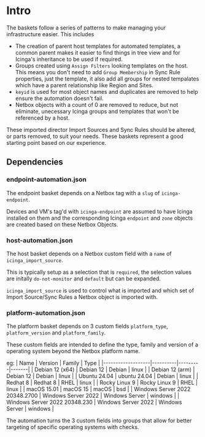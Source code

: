 # Intro
The baskets follow a series of patterns to make managing your infrastructure easier. This includes 

- The creation of parent host templates for automated templates, a common parent makes it easier to find things in tree view and for Icinga's inheritance to be used if required.
- Groups created using `Assign Filters` looking templates on the host. This means you don't need to add `Group Membership` in Sync Rule properties, just the template, it also add all groups for nested tempalates which have a parent relationship like Region and Sites.
- `keyid` is used for most object names and duplicates are removed to help ensure the automation doesn't fail.  
- Netbox objects with a count of 0 are removed to reduce, but not eliminate, unecessary Icinga groups and templates that won't be referenced by a host. 

These imported director Import Sources and Sync Rules should be altered, or parts removed, to suit your needs. These baskets represent a good starting point based on our experience. 

## Dependencies
### endpoint-automation.json
The endpoint basket depends on a Netbox tag with a `slug` of `icinga-endpoint`. 

Devices and VM's tag'd with `icinga-endpoint` are assumed to have Icinga installed on them and the corresponding Icinga `endpoint` and `zone` objects are created based on these Netbox Objects.

### host-automation.json
The host basket depends on a Netbox custom field with a `name` of `icinga_import_source`.

This is typically setup as a selection that is `required`, the selection values are initally `do-not-monitor` and `default` but can be expanded. 

`icinga_import_source` is used to control what is imported and which set of Import Source/Sync Rules a Netbox object is imported with. 

### platform-automation.json
The platform basket depends on 3 custom fields `platform_type`, `platform_version` and `platform_family`.

These custom fields are intended to define the type, family and version of a operating system beyond the Netbox platform name.

eg: 
| Name              | Version  | Family  | Type  |
|-------------------|----------|---------|-------|
| Debian 12 (x64)                   | Debian 12             | Debian            | linux |
| Debian 12 (arm)                   | Debian 12             | Debian            | linux |
| Ubuntu 24.04                      | ubuntu 24.04          | Debian            | linux |
| Redhat 8                          | Redhat 8              | RHEL              | linux |
| Rocky Linux 9                     | Rocky Linux 9         | RHEL              | linux |
| macOS 15.01                       | macOS 15              | macOS             | bsd |
| Windows Server 2022 20348.2700    | Windows Server 2022   | Windows Server    | windows |
| Windows Server 2022 20348.230     | Windows Server 2022   | Windows Server    | windows |

The automation turns the 3 custom fields into groups that allow for better targeting of specific operating systems with checks. 

